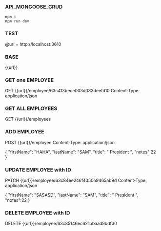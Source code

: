### API_MONGOOSE_CRUD

```
npm i 
npm run dev
```

### TEST

@url = http://localhost:3610

### BASE
{{url}}


### GET one EMPLOYEE
GET {{url}}/employee/63c413bece003d083deefd10
Content-Type: application/json

### GET ALL EMPLOYEES
GET {{url}}/employees

### ADD EMPLOYEE  
POST {{url}}/employee
Content-Type: application/json

 {
    "firstName": "HAHA",
    "lastName": "SAM",
    "title": " President ",
    "notes":22
  }

 

### UPDATE EMPLOYEE with ID
PATCH {{url}}/employee/63c84ee246f4050a9465ab9d
Content-Type: application/json

 {
    "firstName": "SASASD",
    "lastName": "SAM",
    "title": " President ",
    "notes":22
  }
 


### DELETE EMPLOYEE with ID
DELETE {{url}}/employee/63c85146ec621bbaad9bdf30

 
